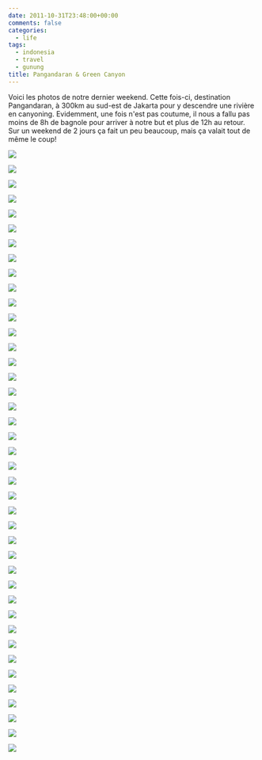 ```yaml
---
date: 2011-10-31T23:48:00+00:00
comments: false
categories:
  - life
tags:
  - indonesia
  - travel
  - gunung
title: Pangandaran & Green Canyon
---
```



Voici les photos de notre dernier weekend. Cette fois-ci, destination Pangandaran, à 300km au sud-est de Jakarta pour y descendre une rivière en canyoning. Evidemment, une fois n'est pas coutume, il nous a fallu pas moins de 8h de bagnole pour arriver à notre but et plus de 12h au retour. Sur un weekend de 2 jours ça fait un peu beaucoup, mais ça valait tout de même le coup!

![](_media/DSC_9740.jpg)

![](_media/DSC_9743.jpg)

![](_media/DSC_9748.jpg)

![](_media/DSC_9750.jpg)

![](_media/DSC_9755.jpg)

![](_media/DSC_9767.jpg)

![](_media/DSC_9785.jpg)

![](_media/DSC_9805.jpg)

![](_media/DSC_9826.jpg)

![](_media/DSC_9828.jpg)

![](_media/DSC_9845.jpg)

![](_media/DSC_9857-1.jpg)

![](_media/DSC_9893.jpg)

![](_media/DSC_9902.jpg)

![](_media/DSC_9913.jpg)

![](_media/DSC_9913-1.jpg)

![](_media/P1010569.jpg)

![](_media/P1010571.jpg)

![](_media/P1010576.jpg)

![](_media/P1010601.jpg)

![](_media/P1010624.jpg)

![](_media/P1010637.jpg)

![](_media/P1010666.jpg)

![](_media/P1010670.jpg)

![](_media/P1010706.jpg)

![](_media/P1010712.jpg)

![](_media/P1010725.jpg)

![](_media/P1010733.jpg)

![](_media/P1010736.jpg)

![](_media/P1010750.jpg)

![](_media/P1010755.jpg)

![](_media/P1010758.jpg)

![](_media/P1010761.jpg)

![](_media/P1010764.jpg)

![](_media/P1010793.jpg)

![](_media/P1010819.jpg)

![](_media/P1010837.jpg)

![](_media/P1010848.jpg)

![](_media/P1010853.jpg)

![](_media/P1010860.jpg)

![](_media/Untitled_HDR2.jpg)